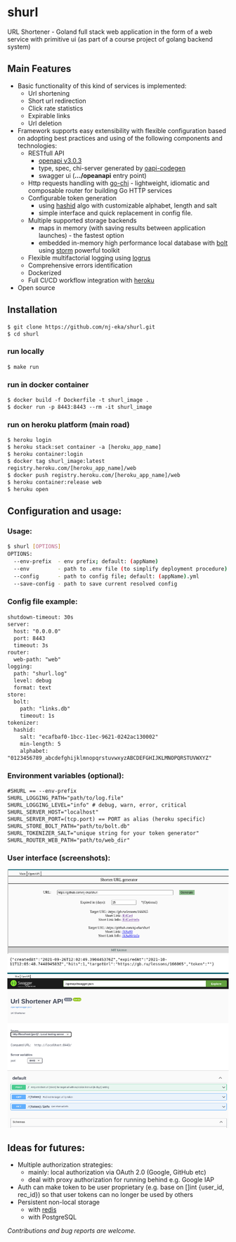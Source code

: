# shurl
URL Shortener - Goland full stack web application in the form of a web service with primitive ui (as part of a course project of golang backend system)

## Main Features

- Basic functionality of this kind of services is implemented:
  - Url shortening
  - Short url redirection
  - Click rate statistics
  - Expirable links
  - Url deletion
- Framework supports easy extensibility with flexible configuration based on adopting best practices and using of the following components and technologies:
  - RESTfull API
    - [openapi v3.0.3](https://swagger.io/specification/)
    - type, spec, chi-server generated by [oapi-codegen](https://github.com/deepmap/oapi-codegen)
    - swagger ui (**.../opeanapi** entry point)
  - Http requests handling with [go-chi](https://github.com/go-chi/chi) - lightweight, idiomatic and composable router for building Go HTTP services
  - Configurable token generation
    - using [hashid](https://hashids.org/) algo with customizable alphabet, length and salt
    - simple interface and quick replacement in config file.
  - Multiple supported storage backends
    - maps in memory (with saving results between application launches) - the fastest option
    - embedded in-memory high performance local database with [bolt](https://github.com/boltdb/bolt) using [storm](https://github.com/asdine/storm) powerful toolkit
  - Flexible multifactorial logging using [logrus](https://github.com/sirupsen/logrus)
  - Comprehensive errors identification
  - Dockerized
  - Full CI/CD workflow integration with [heroku](https://www.heroku.com/)
- Open source

## Installation
    $ git clone https://github.com/nj-eka/shurl.git
    $ cd shurl
### run locally
    $ make run

### run in docker container
    $ docker build -f Dockerfile -t shurl_image .
    $ docker run -p 8443:8443 --rm -it shurl_image

### run on heroku platform (main road)
    $ heroku login
    $ heroku stack:set container -a [heroku_app_name]
    $ heroku container:login
    $ docker tag shurl_image:latest registry.heroku.com/[heroku_app_name]/web
    $ docker push registry.heroku.com/[heroku_app_name]/web
    $ heroku container:release web
    $ heruku open

## Configuration and usage:
### Usage:
```sh
$ shurl [OPTIONS]
OPTIONS:
  --env-prefix  - env prefix; default: (appName)
  --env         - path to .env file (to simplify deployment procedure) default: .env (pwd)
  --config      - path to config file; default: (appName).yml
  --save-config - path to save current resolved config
```
### Config file example:
```
shutdown-timeout: 30s
server:
  host: "0.0.0.0"
  port: 8443
  timeout: 3s
router:
  web-path: "web"
logging:
  path: "shurl.log"
  level: debug
  format: text
store:
  bolt:
    path: "links.db"
    timeout: 1s
tokenizer:
  hashid:
    salt: "ecafbaf0-1bcc-11ec-9621-0242ac130002"
    min-length: 5
    alphabet: "0123456789_abcdefghijklmnopqrstuvwxyzABCDEFGHIJKLMNOPQRSTUVWXYZ"
```
### Environment variables (optional):
```
#SHURL == --env-prefix
SHURL_LOGGING_PATH="path/to/log.file" 
SHURL_LOGGING_LEVEL="info" # debug, warn, error, critical
SHURL_SERVER_HOST="localhost"
SHURL_SERVER_PORT=(tcp.port) == PORT as alias (heroku specific)
SHURL_STORE_BOLT_PATH="path/to/bolt.db"
SHURL_TOKENIZER_SALT="unique string for your token generator"
SHURL_ROUTER_WEB_PATH="path/to/web_dir"
```
### User interface (screenshots):
![index page](./docs/imgs/index_page.png)
![info result](./docs/imgs/info_result.png)
![openapi](./docs/imgs/openapi_page.png)

## Ideas for futures:

- Multiple authorization strategies:
  - mainly: local authorization via OAuth 2.0 (Google, GitHub etc) 
  - deal with proxy authorization for running behind e.g. Google IAP
- Auth can make token to be user proprietary (e.g. base on []int {user_id, rec_id}) so that user tokens can no longer be used by others
- Persistent non-local storage 
  - with [redis](https://redis.io/)
  - with PostgreSQL

*Contributions and bug reports are welcome.*
